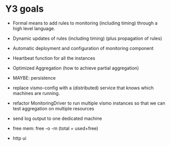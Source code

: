 
Y3 goals
===

- Formal means to add rules to monitoring (including timing) through a high level language.
- Dynamic updates of rules (including timing) (plus propagation of rules)
- Automatic deployment and configuration of monitoring component
- Heartbeat function for all the instances
- Optimized Aggregation (how to achieve partial aggregation)
- MAYBE: persistence

- replace vismo-config with a (distributed) service that knows which
  machines are running.

- refactor MonitoringDriver to run multiple vismo instances
  so that we can test aggregation on multiple resources
- send log output to one dedicated machine
- free mem: free -o -m (total = used+free)

- http ui
